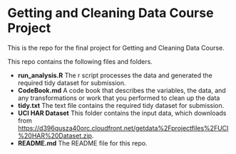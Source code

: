 # Getting and Cleaning Data Course Project
This is the repo for the final project for Getting and Cleaning Data Course.

This repo contains the following files and folders. 
* **run_analysis.R** The r script processes the data and generated the required tidy dataset for submission. 
* **CodeBook.md** A code book that describes the variables, the data, and any transformations or work that you performed to clean up the data
* **tidy.txt** The text file contains the required tidy dataset for submission. 
* **UCI HAR Dataset** This folder contains the input data, which downloads from https://d396qusza40orc.cloudfront.net/getdata%2Fprojectfiles%2FUCI%20HAR%20Dataset.zip. 
* **README.md** The README file for this repo. 
